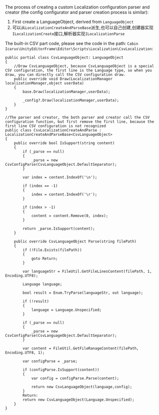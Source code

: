 The process of creating a custom Localization configuration parser and creator (the config configurator and parser creation process is similar):
1. First create a LanguageObject, derived from `LanguageObject`
2. 可以从`LocalizationCreateAndParseBase`派生,也可以自己创建,创建器实现`ILocalizationCreate`接口,解析器实现`ILocalizationParse`

The built-in CSV part code, please see the code in the path: `Cabin Icarus\UnityEditorFrame\Editor\Scripts\Localization\CsvLocalization`:
```
public partial class CsvLanguageObject: LanguageObject
{
	//Draw CsvLanguageObject, because CsvLanguageObject is a special CSV configuration, the first line is the Language type, so when you draw, you can directly call the CSV configuration draw.
	public override void Draw(LocalizationManager localizationManager,object userData)
	{
		base.Draw(localizationManager,userData);

		_config?.Draw(localizationManager,userData);
	}
}

//The parser and creator, the both parser and creator call the CSV configuration function, but first remove the first line, because the first line CSV configuration is not recognized
public class CsvLocalizationCreateAndParse : LocalizationCreateAndParseBase<CsvLanguageObject>
{
	public override bool IsSupport(string content)
	{
		if (_parse == null)
		{
			_parse = new CsvConfigParse(CsvLanguageObject.DefaultSeparator);
		}

		var index = content.IndexOf('\n');

		if (index == -1)
		{
			index = content.IndexOf('\r');
		}

		if (index > -1)
		{
			content = content.Remove(0, index);
		}

		return _parse.IsSupport(content);
	}

	public override CsvLanguageObject Parse(string filePath)
	{
		if (!File.Exists(filePath))
		{
			goto Return;
		}

		var languageStr = FileUtil.GetFileLinesContent(filePath, 1, Encoding.UTF8);

		Language language;

		bool result = Enum.TryParse(languageStr, out language);

		if (!result)
		{
			language = Language.Unspecified;
		}

		if (_parse == null)
		{
			_parse = new CsvConfigParse(CsvLanguageObject.DefaultSeparator);
		}

		var content = FileUtil.GetFileRanageContent(filePath, Encoding.UTF8, 1);

		var configParse = _parse;

		if (configParse.IsSupport(content))
		{
			var config = configParse.Parse(content);

			return new CsvLanguageObject(language,config);
		}
		Return:
		return new CsvLanguageObject(Language.Unspecified);
	}
}
```

